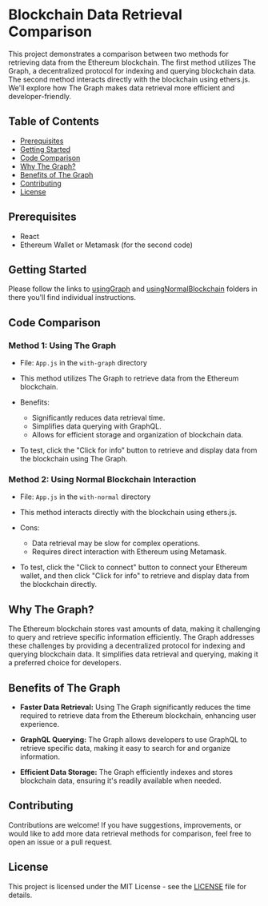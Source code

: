 # Blockchain Data Retrieval Comparison

This project demonstrates a comparison between two methods for retrieving data from the Ethereum blockchain. The first method utilizes The Graph, a decentralized protocol for indexing and querying blockchain data. The second method interacts directly with the blockchain using ethers.js. We'll explore how The Graph makes data retrieval more efficient and developer-friendly.

## Table of Contents

- [Prerequisites](#prerequisites)
- [Getting Started](#getting-started)
- [Code Comparison](#code-comparison)
- [Why The Graph?](#why-the-graph)
- [Benefits of The Graph](#benefits-of-the-graph)
- [Contributing](#contributing)
- [License](#license)

## Prerequisites

- React
- Ethereum Wallet or Metamask (for the second code)

## Getting Started

Please follow the links to [usingGraph](https://github.com/gkirat/Graph/blob/master/usingGraph/README.md) and [usingNormalBlockchain](https://github.com/gkirat/Graph/blob/master/usingNormalBlockchain/README.md) folders in there you'll find individual instructions.

## Code Comparison

### Method 1: Using The Graph

- File: `App.js` in the `with-graph` directory
- This method utilizes The Graph to retrieve data from the Ethereum blockchain.
- Benefits: 

   - Significantly reduces data retrieval time.
   - Simplifies data querying with GraphQL.
   - Allows for efficient storage and organization of blockchain data.
   
- To test, click the "Click for info" button to retrieve and display data from the blockchain using The Graph.

### Method 2: Using Normal Blockchain Interaction

- File: `App.js` in the `with-normal` directory
- This method interacts directly with the blockchain using ethers.js.
- Cons:

   - Data retrieval may be slow for complex operations.
   - Requires direct interaction with Ethereum using Metamask.
   
- To test, click the "Click to connect" button to connect your Ethereum wallet, and then click "Click for info" to retrieve and display data from the blockchain directly.

## Why The Graph?

The Ethereum blockchain stores vast amounts of data, making it challenging to query and retrieve specific information efficiently. The Graph addresses these challenges by providing a decentralized protocol for indexing and querying blockchain data. It simplifies data retrieval and querying, making it a preferred choice for developers.

## Benefits of The Graph

- **Faster Data Retrieval:** Using The Graph significantly reduces the time required to retrieve data from the Ethereum blockchain, enhancing user experience.

- **GraphQL Querying:** The Graph allows developers to use GraphQL to retrieve specific data, making it easy to search for and organize information.

- **Efficient Data Storage:** The Graph efficiently indexes and stores blockchain data, ensuring it's readily available when needed.

## Contributing

Contributions are welcome! If you have suggestions, improvements, or would like to add more data retrieval methods for comparison, feel free to open an issue or a pull request.

## License

This project is licensed under the MIT License - see the [LICENSE](LICENSE) file for details.

